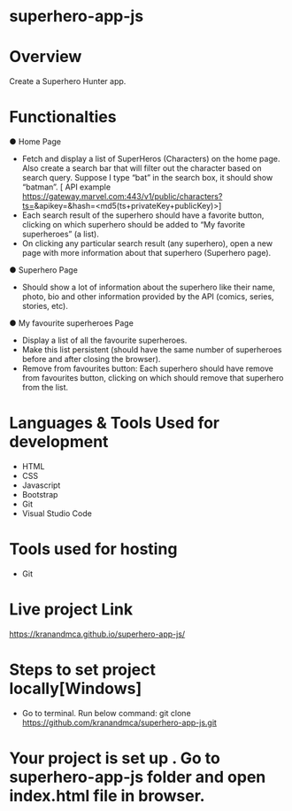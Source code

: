 
# superhero-app-js

# Overview
Create a Superhero Hunter app.
# Functionalties
●	Home Page
- Fetch and display a list of SuperHeros (Characters) on the home page. Also create a search bar that will filter out the character based on search query. Suppose I type “bat” in the search box, it should show “batman”. 
[ API example https://gateway.marvel.com:443/v1/public/characters?ts=<time-stamp>&apikey=<public-key>&hash=<md5(ts+privateKey+publicKey)>]
- Each search result of the superhero should have a favorite button, clicking on which superhero should be added to “My favorite superheroes” (a list).
- On clicking any particular search result (any superhero), open a new page with more information about that superhero (Superhero page).

●	Superhero Page
- Should show a lot of information about the superhero like their name, photo, bio and other information provided by the API (comics, series, stories, etc).

●	My favourite superheroes Page
- Display a list of all the favourite superheroes.
- Make this list persistent (should have the same number of superheroes before and after closing the browser).
- Remove from favourites button: Each superhero should have remove from favourites button, clicking on which should remove that superhero from the list.



# Languages & Tools Used for development
- HTML
- CSS
- Javascript
- Bootstrap
- Git
- Visual Studio Code

# Tools used for hosting
- Git
# Live project Link
https://kranandmca.github.io/superhero-app-js/

# Steps to set project locally[Windows]
- Go to terminal. Run below command:
    git clone https://github.com/kranandmca/superhero-app-js.git

 # Your project is set up . Go to superhero-app-js folder and open index.html file in browser.

 
